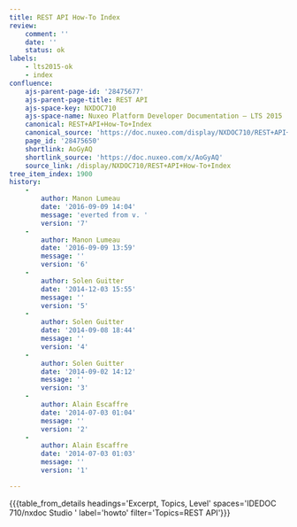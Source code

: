 ```yaml
---
title: REST API How-To Index
review:
    comment: ''
    date: ''
    status: ok
labels:
    - lts2015-ok
    - index
confluence:
    ajs-parent-page-id: '28475677'
    ajs-parent-page-title: REST API
    ajs-space-key: NXDOC710
    ajs-space-name: Nuxeo Platform Developer Documentation — LTS 2015
    canonical: REST+API+How-To+Index
    canonical_source: 'https://doc.nuxeo.com/display/NXDOC710/REST+API+How-To+Index'
    page_id: '28475650'
    shortlink: AoGyAQ
    shortlink_source: 'https://doc.nuxeo.com/x/AoGyAQ'
    source_link: /display/NXDOC710/REST+API+How-To+Index
tree_item_index: 1900
history:
    -
        author: Manon Lumeau
        date: '2016-09-09 14:04'
        message: 'everted from v. '
        version: '7'
    -
        author: Manon Lumeau
        date: '2016-09-09 13:59'
        message: ''
        version: '6'
    -
        author: Solen Guitter
        date: '2014-12-03 15:55'
        message: ''
        version: '5'
    -
        author: Solen Guitter
        date: '2014-09-08 18:44'
        message: ''
        version: '4'
    -
        author: Solen Guitter
        date: '2014-09-02 14:12'
        message: ''
        version: '3'
    -
        author: Alain Escaffre
        date: '2014-07-03 01:04'
        message: ''
        version: '2'
    -
        author: Alain Escaffre
        date: '2014-07-03 01:03'
        message: ''
        version: '1'

---
```

{{{table_from_details headings='Excerpt, Topics, Level' spaces='IDEDOC 710/nxdoc Studio ' label='howto' filter='Topics=REST API'}}}
